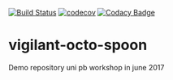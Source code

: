[![Build Status](https://travis-ci.org/atomfrede/vigilant-octo-spoon.svg?branch=master)](https://travis-ci.org/atomfrede/vigilant-octo-spoon)
[![codecov](https://codecov.io/gh/atomfrede/vigilant-octo-spoon/branch/master/graph/badge.svg)](https://codecov.io/gh/atomfrede/vigilant-octo-spoon)
[![Codacy Badge](https://api.codacy.com/project/badge/Grade/d4050a7ee9b8427cbcba1b36f10825bd)](https://www.codacy.com/app/frederik-hahne/vigilant-octo-spoon?utm_source=github.com&amp;utm_medium=referral&amp;utm_content=atomfrede/vigilant-octo-spoon&amp;utm_campaign=Badge_Grade)

# vigilant-octo-spoon
Demo repository uni pb workshop in june 2017
